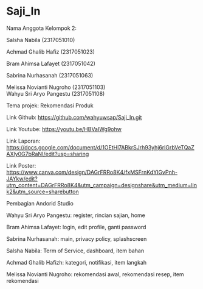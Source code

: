 # Saji_In

Nama Anggota Kelompok 2:   

Salsha Nabila (2317051010)   

Achmad Ghalib Hafiz (2317051023)   

Bram Ahimsa Lafayet (2317051042)   

Sabrina Nurhasanah (2317051063)   

Melissa Novianti Nugroho (2317051103)   
Wahyu Sri Aryo Pangestu (2317051108)  


Tema projek: Rekomendasi Produk

Link Github: https://github.com/wahyuwsap/Saji_In.git

Link Youtube: https://youtu.be/HBVaIWg9ohw

Link Laporan: https://docs.google.com/document/d/1OEtHl7ABkrSJrh93yhj6rlGrbVeTQaZAXly0G7bRaNI/edit?usp=sharing

Link Poster: https://www.canva.com/design/DAGrFRRo8K4/fxMSFrnKdYIGvPnh-JAYkw/edit?utm_content=DAGrFRRo8K4&utm_campaign=designshare&utm_medium=link2&utm_source=sharebutton



Pembagian Andorid Studio

Wahyu Sri Aryo Pangestu: register, rincian sajian, home

Bram Ahimsa Lafayet: login, edit profile, ganti password

Sabrina Nurhasanah: main, privacy policy, splashscreen

Salsha Nabila: Term of Service, dashboard, item bahan

Achmad Ghalib Hafizh: kategori, notifikasi, item langkah

Melissa Novianti Nugroho: rekomendasi awal, rekomendasi resep, item rekomendasi
